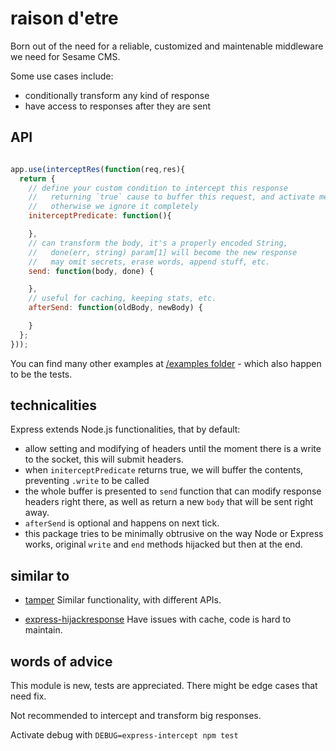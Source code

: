 # raison d'etre

Born out of the need for a reliable, customized and maintenable middleware we need for Sesame CMS.

Some use cases include:

- conditionally transform any kind of response
- have access to responses after they are sent

## API

```javascript

app.use(interceptRes(function(req,res){
  return {
    // define your custom condition to intercept this response
    //   returning `true` cause to buffer this request, and activate methods below
    //   otherwise we ignore it completely
    initerceptPredicate: function(){

    },
    // can transform the body, it's a properly encoded String, 
    //   done(err, string) param[1] will become the new response
    //   may omit secrets, erase words, append stuff, etc.
    send: function(body, done) {

    },
    // useful for caching, keeping stats, etc.
    afterSend: function(oldBody, newBody) {

    }
  };
}));

```

You can find many other examples at [/examples folder](https://github.com/axiomzen/express-interceptor/tree/master/examples) - which also happen to be the tests.

## technicalities

Express extends Node.js functionalities, that by default:

- allow setting and modifying of headers until the moment there is a write to the socket, this will submit headers.
- when `initerceptPredicate` returns true, we will buffer the contents, preventing `.write` to be called
- the whole buffer is presented to `send` function that can modify response headers right there, as well as return a new `body` that will be sent right away.
- `afterSend` is optional and happens on next tick.
- this package tries to be minimally obtrusive on the way Node or Express works, original `write` and `end` methods hijacked but then at the end.


## similar to

- [tamper](https://www.npmjs.com/package/tamper)
Similar functionality, with different APIs.

- [express-hijackresponse](https://github.com/papandreou/express-hijackresponse)
Have issues with cache, code is hard to maintain.

## words of advice

This module is new, tests are appreciated. There might be edge cases that need fix.

Not recommended to intercept and transform big responses.

Activate debug with `DEBUG=express-intercept npm test`
